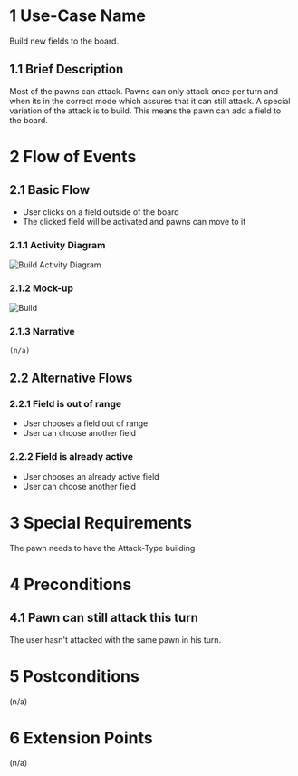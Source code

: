 # 1 Use-Case Name

Build new fields to the board.

## 1.1 Brief Description

Most of the pawns can attack. Pawns can only attack once per turn and when its in the correct mode which assures that it can still attack. A special variation of the attack is to build. This means the pawn can add a field to the board.

# 2 Flow of Events

## 2.1 Basic Flow

* User clicks on a field outside of the board
* The clicked field will be activated and pawns can move to it

### 2.1.1 Activity Diagram

![Build Activity Diagram](https://raw.githubusercontent.com/steiditi/Spybot-Reloaded-Doc/b51134127c320c672e58a2dc49c6aece6d14956a/UseCases/Build/Activity%20Diagram.svg)

### 2.1.2 Mock-up

![Build](https://raw.githubusercontent.com/steiditi/Spybot-Reloaded-Doc/aee3231d385e4de7a009efe2e4497b0615e82e92/UseCases/Attack/MockUp.svg)

### 2.1.3 Narrative

```
(n/a)
```

## 2.2 Alternative Flows

### 2.2.1 Field is out of range

* User chooses a field out of range
* User can choose another field

### 2.2.2 Field is already active

* User chooses an already active field
* User can choose another field

# 3 Special Requirements

The pawn needs to have the Attack-Type building

# 4 Preconditions

## 4.1 Pawn can still attack this turn

The user hasn't attacked with the same pawn in his turn.

# 5 Postconditions

(n/a)

# 6 Extension Points

(n/a)
